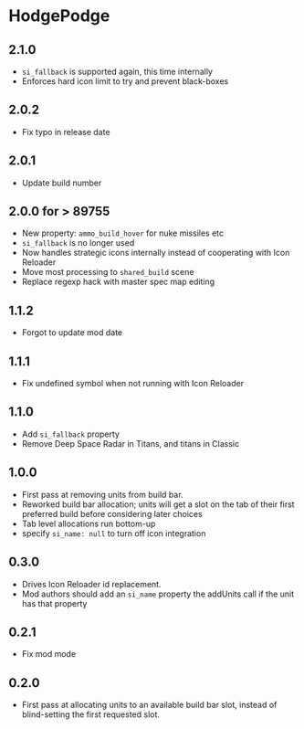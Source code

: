 # HodgePodge


## 2.1.0

- `si_fallback` is supported again, this time internally
- Enforces hard icon limit to try and prevent black-boxes

## 2.0.2

- Fix typo in release date

## 2.0.1

- Update build number

## 2.0.0 for > 89755

- New property: `ammo_build_hover` for nuke missiles etc
- `si_fallback` is no longer used
- Now handles strategic icons internally instead of cooperating with Icon Reloader
- Move most processing to `shared_build` scene
- Replace regexp hack with master spec map editing

## 1.1.2

- Forgot to update mod date

## 1.1.1

- Fix undefined symbol when not running with Icon Reloader

## 1.1.0

- Add `si_fallback` property
- Remove Deep Space Radar in Titans, and titans in Classic

## 1.0.0

- First pass at removing units from build bar.
- Reworked build bar allocation; units will get a slot on the tab of their first preferred build before considering later choices
- Tab level allocations run bottom-up
- specify `si_name: null` to turn off icon integration

## 0.3.0

- Drives Icon Reloader id replacement.
- Mod authors should add an `si_name` property the addUnits call if the unit has that property

## 0.2.1

- Fix mod mode

## 0.2.0

- First pass at allocating units to an available build bar slot, instead of blind-setting the first requested slot.
